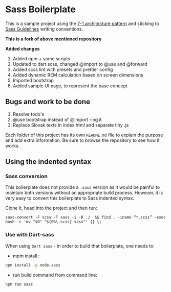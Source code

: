 # Sass Boilerplate

This is a sample project using the [7-1 architecture pattern](http://sass-guidelin.es/#architecture) and sticking to [Sass Guidelines](http://sass-guidelin.es) writing conventions.

**This is a fork of above mentioned repository**

**Added changes**
1. Added npm + some scripts
2. Updated to dart scss, changed @import to @use and @forward 
3. Added scss lint with presets and prettier config
4. Added dynamic REM calculation based on screen dimensions
5. Imported bootstrap
6. Added sample UI page, to represent the base concept

## Bugs and work to be done

1. Resolve todo's
2. @use bootstrap instead of @import -ing it
3. Replace Slovak texts in index.html and separate tiny .js

Each folder of this project has its own `README.md` file to explain the purpose and add extra information. Be sure to browse the repository to see how it works.

## Using the indented syntax

### Sass conversion

This boilerplate does not provide a `.sass` version as it would be painful to maintain both versions without an appropriate build process. However, it is very easy to convert this boilerplate to Sass indented syntax.

Clone it, head into the project and then run:

```
sass-convert -F scss -T sass -i -R ./  && find . -iname “*.scss” -exec bash -c 'mv "$0" “${0%\.scss}.sass"' {} \;
```

### Use with Dart-sass

When using `Dart sass` - in order to build that boilerplate, one needs to:

- mpm install :

```bash
npm install -g node-sass
```
- run build command from command line:

```bash
npm run sass
```
